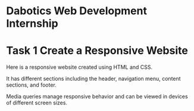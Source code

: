 # Dabotics Web Development Internship

# Task 1 Create a Responsive Website

Here is a responsive website created using HTML and CSS.

It has different sections including the header, navigation menu, content sections, and footer.

Media queries manage responsive behavior and can be viewed in devices of different screen sizes.
